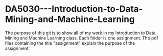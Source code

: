 # DA5030---Introduction-to-Data-Mining-and-Machine-Learning
The purpose of this git is to show all of my work in my Introduction to Data Mining and Machine Learning class. Each folder is one assignment. The pdf files containing the title "assignment" explain the purpose of the assignment.
